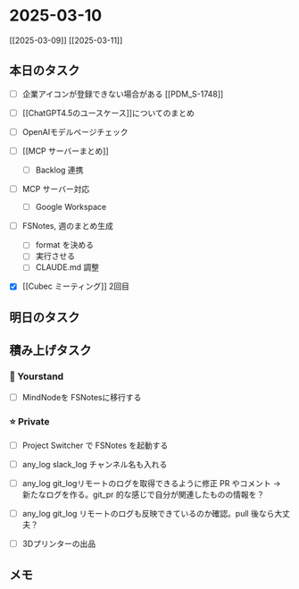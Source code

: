 # 2025-03-10

[[2025-03-09]] [[2025-03-11]]

## 本日のタスク

- [ ] 企業アイコンが登録できない場合がある [[PDM_S-1748]]
- [ ] [[ChatGPT4.5のユースケース]]についてのまとめ

- [ ] OpenAIモデルページチェック
- [ ] [[MCP サーバーまとめ]]
  - [ ] Backlog 連携
- [ ] MCP サーバー対応
  - [ ] Google Workspace
- [ ] FSNotes, 週のまとめ生成
  - [ ] format を決める
  - [ ] 実行させる
  - [ ] CLAUDE.md 調整

- [x] [[Cubec ミーティング]] 2回目


## 明日のタスク


## 積み上げタスク

### 🔵 Yourstand

- [ ] MindNodeを FSNotesに移行する

### ⭐️ Private

- [ ] Project Switcher で FSNotes を起動する

- [ ] any_log slack_log チャンネル名も入れる
- [ ] any_log git_logリモートのログを取得できるように修正 PR やコメント -> 新たなログを作る。git_pr 的な感じで自分が関連したものの情報を？
- [ ] any_log git_log リモートのログも反映できているのか確認。pull 後なら大丈夫？

- [ ] 3Dプリンターの出品

## メモ
